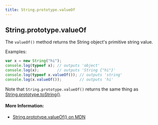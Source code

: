 ```yaml
---
title: String.prototype.valueOf
---
```

## String.prototype.valueOf

The `valueOf()` method returns the String object's primitive string value.

Examples:
```js
var x = new String("hi");
console.log(typeof x); // outputs 'object'
console.log(x);        // outputs 'String {"hi"}'
console.log(typeof x.valueOf()); // outputs 'string'
console.log(x.valueOf());        // outputs 'hi'
```

Note that `String.prototype.valueOf()` returns the same thing as [String.prototype.toString()](https://guide.freecodecamp.org/javascript/standard-objects/string/string-prototype-tostring/).

#### More Information:
- [String.prototype.valueOf() on MDN](https://developer.mozilla.org/en-US/docs/Web/JavaScript/Reference/Global_Objects/String/valueOf)
